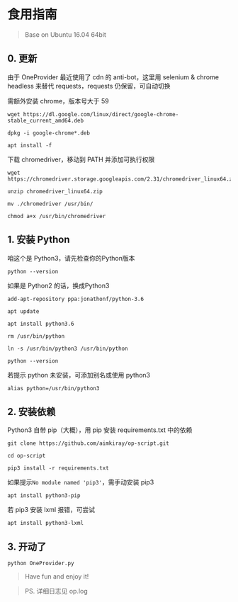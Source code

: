 # 食用指南

> Base on Ubuntu 16.04 64bit

## 0. 更新

由于 OneProvider 最近使用了 cdn 的 anti-bot，这里用 selenium & chrome headless 来替代 requests，requests 仍保留，可自动切换

需额外安装 chrome，版本号大于 59

```shell
wget https://dl.google.com/linux/direct/google-chrome-stable_current_amd64.deb

dpkg -i google-chrome*.deb

apt install -f
```

下载 chromedriver，移动到 PATH 并添加可执行权限

```shell
wget https://chromedriver.storage.googleapis.com/2.31/chromedriver_linux64.zip

unzip chromedriver_linux64.zip

mv ./chromedriver /usr/bin/

chmod a+x /usr/bin/chromedriver
```

## 1. 安装 Python

咱这个是 Python3，请先检查你的Python版本

```shell
python --version
```

如果是 Python2 的话，换成Python3

```shell
add-apt-repository ppa:jonathonf/python-3.6

apt update

apt install python3.6

rm /usr/bin/python

ln -s /usr/bin/python3 /usr/bin/python

python --version
```

若提示 python 未安装，可添加别名或使用 python3

```shell
alias python=/usr/bin/python3
```

## 2. 安装依赖

Python3 自带 pip（大概），用 pip 安装 requirements.txt 中的依赖

```shell
git clone https://github.com/aimkiray/op-script.git

cd op-script

pip3 install -r requirements.txt
```

如果提示`No module named 'pip3'`，需手动安装 pip3

```shell
apt install python3-pip
```

若 pip3 安装 lxml 报错，可尝试

```shell
apt install python3-lxml
```

## 3. 开动了

```shell
python OneProvider.py
```

> Have fun and enjoy it!

> PS. 详细日志见 op.log
